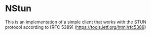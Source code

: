 # NStun

This is an implementation of a simple client that works with the STUN protocol according to [RFC 5389] (https://tools.ietf.org/html/rfc5389)

